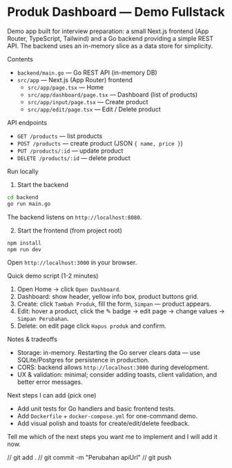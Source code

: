# Produk Dashboard — Demo Fullstack

Demo app built for interview preparation: a small Next.js frontend (App Router, TypeScript, Tailwind) and a Go backend providing a simple REST API. The backend uses an in-memory slice as a data store for simplicity.

Contents

- `backend/main.go` — Go REST API (in-memory DB)
- `src/app` — Next.js (App Router) frontend
  - `src/app/page.tsx` — Home
  - `src/app/dashboard/page.tsx` — Dashboard (list of products)
  - `src/app/input/page.tsx` — Create product
  - `src/app/edit/page.tsx` — Edit / Delete product

API endpoints

- `GET /products` — list products
- `POST /products` — create product (JSON `{ name, price }`)
- `PUT /products/:id` — update product
- `DELETE /products/:id` — delete product

Run locally

1. Start the backend

```zsh
cd backend
go run main.go
```

The backend listens on `http://localhost:8080`.

2. Start the frontend (from project root)

```zsh
npm install
npm run dev
```

Open `http://localhost:3000` in your browser.

Quick demo script (1-2 minutes)

1. Open Home -> click `Open Dashboard`.
2. Dashboard: show header, yellow info box, product buttons grid.
3. Create: click `Tambah Produk`, fill the form, `Simpan` — product appears.
4. Edit: hover a product, click the ✎ badge -> edit page -> change values -> `Simpan Perubahan`.
5. Delete: on edit page click `Hapus produk` and confirm.

Notes & tradeoffs

- Storage: in-memory. Restarting the Go server clears data — use SQLite/Postgres for persistence in production.
- CORS: backend allows `http://localhost:3000` during development.
- UX & validation: minimal; consider adding toasts, client validation, and better error messages.

Next steps I can add (pick one)

- Add unit tests for Go handlers and basic frontend tests.
- Add `Dockerfile` + `docker-compose.yml` for one-command demo.
- Add visual polish and toasts for create/edit/delete feedback.

Tell me which of the next steps you want me to implement and I will add it now.

// git add .
// git commit -m "Perubahan apiUrl"
// git push
